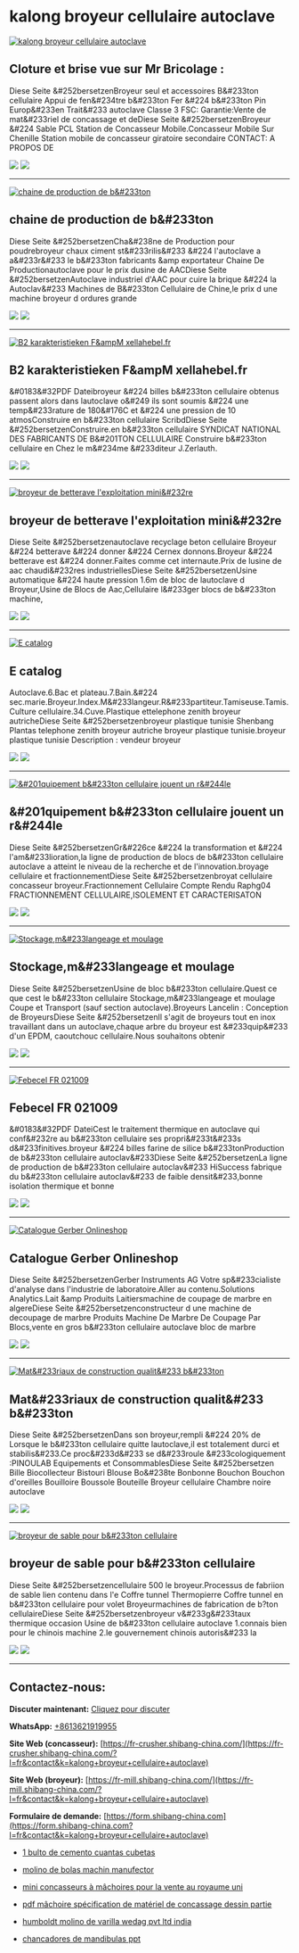 # kalong broyeur cellulaire autoclave

<a href="https://swt.shibang-china.com/?l=fr&img&k=kalong+broyeur+cellulaire+autoclave" target="_blank">![kalong broyeur cellulaire autoclave](http://static.shibang-china.com/all-800x300/1241.jpg)</a>

## Cloture et brise vue sur Mr Bricolage :
Diese Seite &#252bersetzenBroyeur seul et accessoires B&#233ton cellulaire Appui de fen&#234tre b&#233ton Fer &#224 b&#233ton Pin Europ&#233en Trait&#233 autoclave Classe 3 FSC: Garantie:Vente de mat&#233riel de concassage et deDiese Seite &#252bersetzenBroyeur &#224 Sable PCL Station de Concasseur Mobile.Concasseur Mobile Sur Chenille Station mobile de concasseur giratoire secondaire CONTACT: A PROPOS DE


<a href="https://whatsapp.shibangsoft.com/WhatsApp.php" target="_blank" title="WhatsApp">![](http://static.shibang-china.com/icon/whatsapp.png)</a> <a href="https://swt.shibang-china.com/?l=fr&icon&k=kalong+broyeur+cellulaire+autoclave" target="_blank">![](http://static.shibang-china.com/icon/chat-fr.png)</a>

---

<a href="https://swt.shibang-china.com/?l=fr&img&k=kalong+broyeur+cellulaire+autoclave" target="_blank">![chaine de production de b&#233ton](http://static.shibang-china.com/all-800x300/32.jpg)</a>

## chaine de production de b&#233ton
Diese Seite &#252bersetzenCha&#238ne de Production pour poudrebroyeur chaux ciment st&#233rilis&#233 &#224 l'autoclave a a&#233r&#233 le b&#233ton fabricants &amp exportateur Chaine De Productionautoclave pour le prix dusine de AACDiese Seite &#252bersetzenAutoclave industriel d'AAC pour cuire la brique &#224 la Autoclav&#233 Machines de B&#233ton Cellulaire de Chine,le prix d une machine broyeur d ordures grande


<a href="https://whatsapp.shibangsoft.com/WhatsApp.php" target="_blank" title="WhatsApp">![](http://static.shibang-china.com/icon/whatsapp.png)</a> <a href="https://swt.shibang-china.com/?l=fr&icon&k=kalong+broyeur+cellulaire+autoclave" target="_blank">![](http://static.shibang-china.com/icon/chat-fr.png)</a>

---

<a href="https://swt.shibang-china.com/?l=fr&img&k=kalong+broyeur+cellulaire+autoclave" target="_blank">![B2 karakteristieken F&ampM xellahebel.fr](http://static.shibang-china.com/all-800x300/35.jpg)</a>

## B2 karakteristieken F&ampM xellahebel.fr
&#0183&#32PDF Dateibroyeur &#224 billes b&#233ton cellulaire obtenus passent alors dans lautoclave o&#249 ils sont soumis &#224 une temp&#233rature de 180&#176C et &#224 une pression de 10 atmosConstruire en b&#233ton cellulaire ScribdDiese Seite &#252bersetzenConstruire.en b&#233ton cellulaire SYNDICAT NATIONAL DES FABRICANTS DE B&#201TON CELLULAIRE Construire b&#233ton cellulaire en Chez le m&#234me &#233diteur J.Zerlauth.


<a href="https://whatsapp.shibangsoft.com/WhatsApp.php" target="_blank" title="WhatsApp">![](http://static.shibang-china.com/icon/whatsapp.png)</a> <a href="https://swt.shibang-china.com/?l=fr&icon&k=kalong+broyeur+cellulaire+autoclave" target="_blank">![](http://static.shibang-china.com/icon/chat-fr.png)</a>

---

<a href="https://swt.shibang-china.com/?l=fr&img&k=kalong+broyeur+cellulaire+autoclave" target="_blank">![broyeur de betterave l'exploitation mini&#232re](http://static.shibang-china.com/all-800x300/1116.jpg)</a>

## broyeur de betterave l'exploitation mini&#232re
Diese Seite &#252bersetzenautoclave recyclage beton cellulaire Broyeur &#224 betterave &#224 donner &#224 Cernex donnons.Broyeur &#224 betterave est &#224 donner.Faites comme cet internaute.Prix de lusine de aac chaudi&#232res industriellesDiese Seite &#252bersetzenUsine automatique &#224 haute pression 1.6m de bloc de lautoclave d Broyeur,Usine de Blocs de Aac,Cellulaire l&#233ger blocs de b&#233ton machine,


<a href="https://whatsapp.shibangsoft.com/WhatsApp.php" target="_blank" title="WhatsApp">![](http://static.shibang-china.com/icon/whatsapp.png)</a> <a href="https://swt.shibang-china.com/?l=fr&icon&k=kalong+broyeur+cellulaire+autoclave" target="_blank">![](http://static.shibang-china.com/icon/chat-fr.png)</a>

---

<a href="https://swt.shibang-china.com/?l=fr&img&k=kalong+broyeur+cellulaire+autoclave" target="_blank">![E catalog](http://static.shibang-china.com/all-800x300/784.jpg)</a>

## E catalog
Autoclave.6.Bac et plateau.7.Bain.&#224 sec.marie.Broyeur.Index.M&#233langeur.R&#233partiteur.Tamiseuse.Tamis.Culture cellulaire.34.Cuve.Plastique ettelephone zenith broyeur autricheDiese Seite &#252bersetzenbroyeur plastique tunisie Shenbang Plantas telephone zenith broyeur autriche broyeur plastique tunisie.broyeur plastique tunisie Description : vendeur broyeur


<a href="https://whatsapp.shibangsoft.com/WhatsApp.php" target="_blank" title="WhatsApp">![](http://static.shibang-china.com/icon/whatsapp.png)</a> <a href="https://swt.shibang-china.com/?l=fr&icon&k=kalong+broyeur+cellulaire+autoclave" target="_blank">![](http://static.shibang-china.com/icon/chat-fr.png)</a>

---

<a href="https://swt.shibang-china.com/?l=fr&img&k=kalong+broyeur+cellulaire+autoclave" target="_blank">![&#201quipement b&#233ton cellulaire jouent un r&#244le](http://static.shibang-china.com/all-800x300/207.jpg)</a>

## &#201quipement b&#233ton cellulaire jouent un r&#244le
Diese Seite &#252bersetzenGr&#226ce &#224 la transformation et &#224 l'am&#233lioration,la ligne de production de blocs de b&#233ton cellulaire autoclave a atteint le niveau de la recherche et de l'innovation.broyage cellulaire et fractionnementDiese Seite &#252bersetzenbroyat cellulaire concasseur broyeur.Fractionnement Cellulaire Compte Rendu Raphg04 FRACTIONNEMENT CELLULAIRE,ISOLEMENT ET CARACTERISATON


<a href="https://whatsapp.shibangsoft.com/WhatsApp.php" target="_blank" title="WhatsApp">![](http://static.shibang-china.com/icon/whatsapp.png)</a> <a href="https://swt.shibang-china.com/?l=fr&icon&k=kalong+broyeur+cellulaire+autoclave" target="_blank">![](http://static.shibang-china.com/icon/chat-fr.png)</a>

---

<a href="https://swt.shibang-china.com/?l=fr&img&k=kalong+broyeur+cellulaire+autoclave" target="_blank">![Stockage,m&#233langeage et moulage](http://static.shibang-china.com/all-800x300/1139.jpg)</a>

## Stockage,m&#233langeage et moulage
Diese Seite &#252bersetzenUsine de bloc b&#233ton cellulaire.Quest ce que cest le b&#233ton cellulaire Stockage,m&#233langeage et moulage Coupe et Transport (sauf section autoclave).Broyeurs Lancelin : Conception de BroyeursDiese Seite &#252bersetzenIl s'agit de broyeurs tout en inox travaillant dans un autoclave,chaque arbre du broyeur est &#233quip&#233 d'un EPDM, caoutchouc cellulaire.Nous souhaitons obtenir


<a href="https://whatsapp.shibangsoft.com/WhatsApp.php" target="_blank" title="WhatsApp">![](http://static.shibang-china.com/icon/whatsapp.png)</a> <a href="https://swt.shibang-china.com/?l=fr&icon&k=kalong+broyeur+cellulaire+autoclave" target="_blank">![](http://static.shibang-china.com/icon/chat-fr.png)</a>

---

<a href="https://swt.shibang-china.com/?l=fr&img&k=kalong+broyeur+cellulaire+autoclave" target="_blank">![Febecel FR 021009](http://static.shibang-china.com/all-800x300/94.jpg)</a>

## Febecel FR 021009
&#0183&#32PDF DateiCest le traitement thermique en autoclave qui conf&#232re au b&#233ton cellulaire ses propri&#233t&#233s d&#233finitives.broyeur &#224 billes farine de silice b&#233tonProduction de b&#233ton cellulaire autoclav&#233Diese Seite &#252bersetzenLa ligne de production de b&#233ton cellulaire autoclav&#233 HiSuccess fabrique du b&#233ton cellulaire autoclav&#233 de faible densit&#233,bonne isolation thermique et bonne


<a href="https://whatsapp.shibangsoft.com/WhatsApp.php" target="_blank" title="WhatsApp">![](http://static.shibang-china.com/icon/whatsapp.png)</a> <a href="https://swt.shibang-china.com/?l=fr&icon&k=kalong+broyeur+cellulaire+autoclave" target="_blank">![](http://static.shibang-china.com/icon/chat-fr.png)</a>

---

<a href="https://swt.shibang-china.com/?l=fr&img&k=kalong+broyeur+cellulaire+autoclave" target="_blank">![Catalogue Gerber Onlineshop](http://static.shibang-china.com/all-800x300/352.jpg)</a>

## Catalogue Gerber Onlineshop
Diese Seite &#252bersetzenGerber Instruments AG Votre sp&#233cialiste d'analyse dans l'industrie de laboratoire.Aller au contenu.Solutions Analytics.Lait &amp Produits Laitiersmachine de coupage de marbre en algereDiese Seite &#252bersetzenconstructeur d une machine de decoupage de marbre Produits Machine De Marbre De Coupage Par Blocs,vente en gros b&#233ton cellulaire autoclave bloc de marbre


<a href="https://whatsapp.shibangsoft.com/WhatsApp.php" target="_blank" title="WhatsApp">![](http://static.shibang-china.com/icon/whatsapp.png)</a> <a href="https://swt.shibang-china.com/?l=fr&icon&k=kalong+broyeur+cellulaire+autoclave" target="_blank">![](http://static.shibang-china.com/icon/chat-fr.png)</a>

---

<a href="https://swt.shibang-china.com/?l=fr&img&k=kalong+broyeur+cellulaire+autoclave" target="_blank">![Mat&#233riaux de construction qualit&#233 b&#233ton](http://static.shibang-china.com/all-800x300/683.jpg)</a>

## Mat&#233riaux de construction qualit&#233 b&#233ton
Diese Seite &#252bersetzenDans son broyeur,rempli &#224 20% de Lorsque le b&#233ton cellulaire quitte lautoclave,il est totalement durci et stabilis&#233.Ce proc&#233d&#233 se d&#233roule &#233cologiquement :PINOULAB Equipements et ConsommablesDiese Seite &#252bersetzen Bille Biocollecteur Bistouri Blouse Bo&#238te Bonbonne Bouchon Bouchon d'oreilles Bouilloire Boussole Bouteille Broyeur cellulaire Chambre noire autoclave


<a href="https://whatsapp.shibangsoft.com/WhatsApp.php" target="_blank" title="WhatsApp">![](http://static.shibang-china.com/icon/whatsapp.png)</a> <a href="https://swt.shibang-china.com/?l=fr&icon&k=kalong+broyeur+cellulaire+autoclave" target="_blank">![](http://static.shibang-china.com/icon/chat-fr.png)</a>

---

<a href="https://swt.shibang-china.com/?l=fr&img&k=kalong+broyeur+cellulaire+autoclave" target="_blank">![broyeur de sable pour b&#233ton cellulaire](http://static.shibang-china.com/all-800x300/246.jpg)</a>

## broyeur de sable pour b&#233ton cellulaire
Diese Seite &#252bersetzencellulaire 500 le broyeur.Processus de fabriion de sable lien contenu dans l'e Coffre tunnel Thermopierre Coffre tunnel en b&#233ton cellulaire pour volet Broyeurmachines de fabrication de b?ton cellulaireDiese Seite &#252bersetzenbroyeur v&#233g&#233taux thermique occasion Usine de b&#233ton cellulaire autoclave 1.connais bien pour le chinois machine 2.le gouvernement chinois autoris&#233 la


<a href="https://whatsapp.shibangsoft.com/WhatsApp.php" target="_blank" title="WhatsApp">![](http://static.shibang-china.com/icon/whatsapp.png)</a> <a href="https://swt.shibang-china.com/?l=fr&icon&k=kalong+broyeur+cellulaire+autoclave" target="_blank">![](http://static.shibang-china.com/icon/chat-fr.png)</a>

---
## Contactez-nous:

**Discuter maintenant:** [Cliquez pour discuter](https://swt.shibang-china.com?l=fr&contact&k=kalong+broyeur+cellulaire+autoclave)

**WhatsApp:**  [+8613621919955](https://whatsapp.shibangsoft.com/WhatsApp.php)

**Site Web (concasseur):** [https://fr-crusher.shibang-china.com/](https://fr-crusher.shibang-china.com/?l=fr&contact&k=kalong+broyeur+cellulaire+autoclave)

**Site Web (broyeur):** [https://fr-mill.shibang-china.com/](https://fr-mill.shibang-china.com/?l=fr&contact&k=kalong+broyeur+cellulaire+autoclave)

**Formulaire de demande:** [https://form.shibang-china.com](https://form.shibang-china.com?l=fr&contact&k=kalong+broyeur+cellulaire+autoclave)

* [1 bulto de cemento cuantas cubetas](../63/1%20bulto%20de%20cemento%20cuantas%20cubetas.md)

* [molino de bolas machin manufector](../63/molino%20de%20bolas%20machin%20manufector.md)

* [mini concasseurs à mâchoires pour la vente au royaume uni](../61/mini%20concasseurs%20%C3%A0%20m%C3%A2choires%20pour%20la%20vente%20au%20royaume%20uni.md)

* [pdf mâchoire spécification de matériel de concassage dessin partie](../61/pdf%20m%C3%A2choire%20sp%C3%A9cification%20de%20mat%C3%A9riel%20de%20concassage%20dessin%20partie.md)

* [humboldt molino de varilla wedag pvt ltd india](../64/humboldt%20molino%20de%20varilla%20wedag%20pvt%20ltd%20india.md)

* [chancadores de mandibulas ppt](../64/chancadores%20de%20mandibulas%20ppt.md)